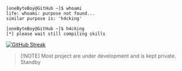 ```
[oneByteBoy@GitHub ~]$ whoami
life: whoami: purpose not found...
similar purpose is: 'h4cking'

[oneByteBoy@GitHub ~]$ h4cking
[*] please wait still compiling skills 
```

[![GitHub Streak](https://streak-stats.demolab.com?user=1byteBoy&theme=gotham&hide_border=true)](https://git.io/streak-stats) 


> [!NOTE] Most project are under development and is kept private. Standby 

<!---
1byteBoy/1byteBoy is a ✨ special ✨ repository because its `README.md` (this file) appears on your GitHub profile.
You can click the Preview link to take a look at your changes.
--->

<!---
Make something, that truly showcase what i exactly know, not more than that, and in a creative way, not display extra stuff for coolness, just what i new in a creative way, that looks cool. in future i want to make a profile page that looks like i am executing a binary and then all the details are listed and printed on the console, using javascript or typescript
--->
